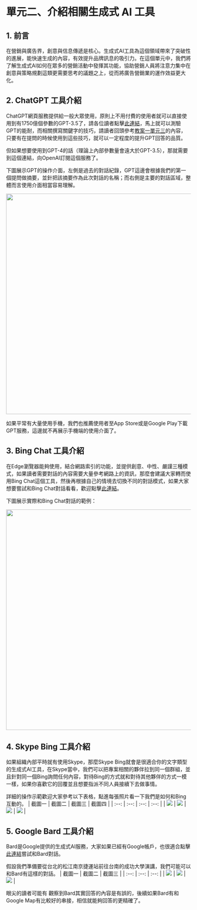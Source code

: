 # 單元二、介紹相關生成式 AI 工具

## 1. 前言
在營銷與廣告界，創意與信息傳遞是核心。生成式AI工具為這個領域帶來了突破性的進展，能快速生成的內容，有效提升品牌訊息的吸引力。在這個單元中，我們將了解生成式AI如何在眾多的營銷活動中發揮其功能，協助營銷人員將注意力集中在創意與策略規劃這類更需要思考的議題之上，從而將廣告營銷業的運作效益更大化。

## 2. ChatGPT 工具介紹
ChatGPT網頁服務提供給一般大眾使用，原則上不用付費的使用者就可以直接使用到有1750億個參數的GPT-3.5了，請各位讀者點擊[此連結](https://chat.openai.com/)，馬上就可以測驗GPT的能耐，而相關撰寫關鍵字的技巧，請讀者回頭參考[教案一單元三](https://github.com/AI-FREE-Team/Generative-AI-Industrial-Case-Study/tree/main/%E6%95%99%E6%A1%881%EF%BC%9A%E7%94%9F%E6%88%90%E5%BC%8F%20AI%20%E5%9F%BA%E7%A4%8E/%E5%96%AE%E5%85%833%EF%BC%9A%E7%94%9F%E6%88%90%E5%BC%8F%20AI%20%E5%B7%A5%E5%85%B7%E4%BD%BF%E7%94%A8%E9%A0%88%E7%9F%A5)的內容，只要有在提問的時候使用到這些技巧，就可以一定程度的提升GPT回答的品質。

但如果想要使用到GPT-4的話（理論上內部參數量會遠大於GPT-3.5），那就需要到這個連結，向OpenAI訂閱這個服務了。

下圖展示GPT的操作介面，左側是過去的對話紀錄，GPT這邊會根據我們的第一個提問做摘要，並針把該摘要作為此次對話的名稱；而右側是主要的對話區域，整體而言使用介面相當容易理解。

<div align=center>
<img src="https://github.com/AI-FREE-Team/Generative-AI-Industrial-Case-Study/blob/main/%E6%95%99%E6%A1%883%EF%BC%9A%E6%96%87%E5%AD%97%E5%85%A7%E5%AE%B9%E7%9A%84%E7%94%9F%E6%88%90%E8%88%87%E6%91%98%E8%A6%81/pics/unit2/pic1.chatgptui.png" height="600px">
</div>

如果平常有大量使用手機，我們也推薦使用者至App Store或是Google Play下載GPT服務，這邊就不再展示手機端的使用介面了。

## 3. Bing Chat 工具介紹
在Edge瀏覽器能夠使用，結合網路索引的功能，並提供創意、中性、嚴謹三種模式，如果讀者需要對話的內容需要大量參考網路上的資訊，那麼會建議大家轉而使用Bing Chat這個工具，然後再根據自己的情境去切換不同的對話模式，如果大家想要嘗試和Bing Chat對話看看，歡迎點擊[此連結](https://www.microsoft.com/en-us/edge/features/bing-chat?form=MT00D8)。

下圖展示實際和Bing Chat對話的範例：
<div align=center>
<img src="https://github.com/AI-FREE-Team/Generative-AI-Industrial-Case-Study/blob/main/%E6%95%99%E6%A1%883%EF%BC%9A%E6%96%87%E5%AD%97%E5%85%A7%E5%AE%B9%E7%9A%84%E7%94%9F%E6%88%90%E8%88%87%E6%91%98%E8%A6%81/pics/unit2/pic2.bingchatui.png" height="600px">
</div>

## 4. Skype Bing 工具介紹
如果組織內部平時就有使用Skype，那麼Skype Bing就會是很適合你的文字類型的生成式AI工具，在Skype當中，我們可以把專案相關的夥伴拉到同一個群組，並且針對同一個Bing詢問任何內容，對待Bing的方式就和對待其他夥伴的方式一模一樣，如果你喜歡它的回覆並且想要指派不同人員接續下去做事情。

詳細的操作示範歡迎大家參考以下表格，點進每張照片看一下我們是如何和Bing互動的。
| 截圖一 | 截圖二 | 截圖三 | 截圖四 |
| :--: | :--: | :--: | :--: |
| ![](https://github.com/AI-FREE-Team/Generative-AI-Industrial-Case-Study/blob/main/%E6%95%99%E6%A1%883%EF%BC%9A%E6%96%87%E5%AD%97%E5%85%A7%E5%AE%B9%E7%9A%84%E7%94%9F%E6%88%90%E8%88%87%E6%91%98%E8%A6%81/pics/unit2/pic3.skypebing1.png) | ![](https://github.com/AI-FREE-Team/Generative-AI-Industrial-Case-Study/blob/main/%E6%95%99%E6%A1%883%EF%BC%9A%E6%96%87%E5%AD%97%E5%85%A7%E5%AE%B9%E7%9A%84%E7%94%9F%E6%88%90%E8%88%87%E6%91%98%E8%A6%81/pics/unit2/pic4.skypebingresponse.png) | ![](https://github.com/AI-FREE-Team/Generative-AI-Industrial-Case-Study/blob/main/%E6%95%99%E6%A1%883%EF%BC%9A%E6%96%87%E5%AD%97%E5%85%A7%E5%AE%B9%E7%9A%84%E7%94%9F%E6%88%90%E8%88%87%E6%91%98%E8%A6%81/pics/unit2/pic4.skypebingresponse2.png) | ![](https://github.com/AI-FREE-Team/Generative-AI-Industrial-Case-Study/blob/main/%E6%95%99%E6%A1%883%EF%BC%9A%E6%96%87%E5%AD%97%E5%85%A7%E5%AE%B9%E7%9A%84%E7%94%9F%E6%88%90%E8%88%87%E6%91%98%E8%A6%81/pics/unit2/pic4.skypebingresponse3.png) |

## 5. Google Bard 工具介紹
Bard是Google提供的生成式AI服務，大家如果已經有Google帳戶，也很適合點擊[此連結](https://bard.google.com/chat?hl=zh-TW)嘗試和Bard對話。

假設我們準備要從台北的松江南京捷運站前往台南的成功大學演講，我們可能可以和Bard有這樣的對話。
| 截圖一 | 截圖二 | 截圖三 |
| :--: | :--: | :--: |
| ![](https://github.com/AI-FREE-Team/Generative-AI-Industrial-Case-Study/blob/main/%E6%95%99%E6%A1%883%EF%BC%9A%E6%96%87%E5%AD%97%E5%85%A7%E5%AE%B9%E7%9A%84%E7%94%9F%E6%88%90%E8%88%87%E6%91%98%E8%A6%81/pics/unit2/pic5.bard1.png) | ![](https://github.com/AI-FREE-Team/Generative-AI-Industrial-Case-Study/blob/main/%E6%95%99%E6%A1%883%EF%BC%9A%E6%96%87%E5%AD%97%E5%85%A7%E5%AE%B9%E7%9A%84%E7%94%9F%E6%88%90%E8%88%87%E6%91%98%E8%A6%81/pics/unit2/pic6.bard2.png) | ![](https://github.com/AI-FREE-Team/Generative-AI-Industrial-Case-Study/blob/main/%E6%95%99%E6%A1%883%EF%BC%9A%E6%96%87%E5%AD%97%E5%85%A7%E5%AE%B9%E7%9A%84%E7%94%9F%E6%88%90%E8%88%87%E6%91%98%E8%A6%81/pics/unit2/pic7.bard3.png) |

眼尖的讀者可能有 觀察到Bard其實回答的內容是有誤的，後續如果Bard有和Google Map有比較好的串接，相信就能夠回答的更精確了。